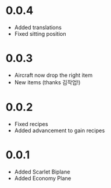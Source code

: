 # 0.0.4

* Added translations
* Fixed sitting position

# 0.0.3

* Aircraft now drop the right item
* New items (thanks 김작업!)

# 0.0.2

* Fixed recipes
* Added advancement to gain recipes

# 0.0.1

* Added Scarlet Biplane
* Added Economy Plane